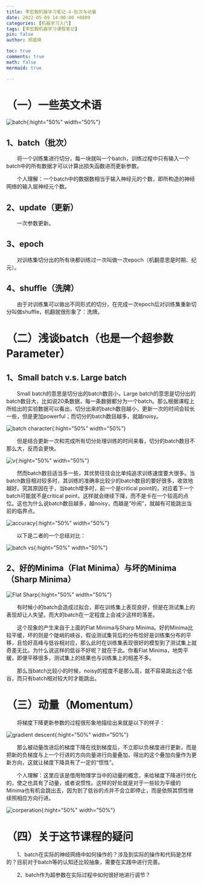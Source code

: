 ```yaml
---
title: 李宏毅机器学习笔记-4-批次与动量
date: 2022-05-09 14:00:00 +0800
categories: [机器学习入门]
tags: [李宏毅机器学习课程笔记]
pin: false
author: 郑威琦

toc: true
comments: true
math: false
mermaid: true

---
```


# （一）一些英文术语

![batch](/assets/blog_res/2022-05-10-Tuesday.assets/batch.png){:hight="50%" width="50%"}

## 1、batch（批次）

&emsp;&emsp;将一个训练集进行切分，每一块就叫一个batch，训练过程中只有输入一个batch中的所有数据才可以计算出损失函数进而更新参数。

&emsp;&emsp;个人理解：一个batch中的数据数相当于输入神经元的个数，即所构造的神经网络的输入层神经元个数。

## 2、update（更新）

&emsp;&emsp;一次参数更新。

## 3、epoch

&emsp;&emsp;对训练集切分出的所有块都训练过一次叫做一次epoch（机翻意思是时期、纪元）。

## 4、shuffle（洗牌）

&emsp;&emsp;由于对训练集可以做出不同形式的切分，在完成一次epoch后对训练集重新切分叫做shuffle，机翻就很形象了：洗牌。

# （二）浅谈batch（也是一个超参数Parameter）

## 1、Small batch v.s. Large batch

&emsp;&emsp;Small batch的意思是切分出的batch数目小，Large batch的意思是切分出的batch数目大，比如说20条数据，每一条数据都分为一个batch。那么根据课程上所给出的实验数据可以看出，切分出来的batch数目越小，更新一次的时间会较长一些，但是更加powerful；而切分的batch数目越多，就越noisy。

![batch character](/assets/blog_res/2022-05-10-Tuesday.assets/batch%20character.png){:hight="50%" width="50%"}

&emsp;&emsp;但是结合更新一次和完成所有切分处理训练的时间来看，切分的batch数目不那么大，反而会更快。

![v](/assets/blog_res/2022-05-10-Tuesday.assets/v.png){:hight="50%" width="50%"}

&emsp;&emsp;然而batch数目适当多一些，其优势往往会比单纯追求训练速度要大很多。当batch数目相对较多时，其训练的准确率比较少的batch数目的要好很多，收敛地越好。究其原因在于，当batch增多时，前一个是critical point的，对应着下一个batch可能就不是critical point，这样就会继续下降，而不是卡在一个较高的点位。这也为什么说batch数目越多，越noisy，而越是“吵闹”，就越有可能跳出当前的临界点。

![accuracy](/assets/blog_res/2022-05-10-Tuesday.assets/accuracy.png){:hight="50%" width="50%"}

&emsp;&emsp;以下是二者的一个总结对比：

![batch vs](/assets/blog_res/2022-05-10-Tuesday.assets/batch%20vs.png){:hight="50%" width="50%"}

## 2、好的Minima（Flat Minima）与坏的Minima（Sharp Minima）

![Flat Sharp](/assets/blog_res/2022-05-10-Tuesday.assets/Flat%20Sharp.png){:hight="50%" width="50%"}

&emsp;&emsp;有时候小的batch会造成过拟合，即在训练集上表现良好，但是在测试集上的表现却让人失望。而大的batch在一定程度上会减少这样的落差。  

&emsp;&emsp;这个现象的产生来自于上面的Flat Minima与Sharp Minima。好的Minima比较平缓，坏的则是个陡峭的峡谷，假设测试集背后的分布恰好是训练集分布的平移，且恰好高峰与低谷相对应，那么此时在训练集表现很好的模型到了测试集上就奇差无比。为什么说这样的低谷不好呢？就在于此。你看Flat Minima，地势平缓，即便平移很多，测试集上的结果也与训练集上的相差不多。  

&emsp;&emsp;那么当batch比较小的时候，noisy的程度不是那么高，就不容易跳出这个低谷，而只有batch相对较大时才能跳出。

# （三）动量（Momentum）

&emsp;&emsp;将梯度下降更新参数的过程很形象地描绘出来就是以下的样子：

![gradient descent](/assets/blog_res/2022-05-10-Tuesday.assets/gradient%20descent.png){:hight="50%" width="50%"}

&emsp;&emsp;那么被动量改进后的梯度下降在找到梯度后，不立即以负梯度进行更新，而是把新的负梯度与上一个行进的方向向量进行向量叠加，得出的这个叠加向量作为更新方向，这就让梯度下降具有了一定的“惯性”。

&emsp;&emsp;个人理解：这里应该是借用物理学当中的动量的概念，来给梯度下降进行优化的，使之也具有了动量，或者说惯性。这样的好处就是对于一些较为平缓的Minima也有机会跳出去，因为到了低谷的点并不会立即停止，而是依照其惯性继续照相应方向行进。

![corperation](/assets/blog_res/2022-05-10-Tuesday.assets/corperation.png){:hight="50%" width="50%"}

# （四）关于这节课程的疑问

&emsp;&emsp;1、batch在实际的神经网络中如何操作的？涉及到实际的操作和代码是怎样的？目前对于batch等的认知还比较抽象，需要在实践中进行完善。

&emsp;&emsp;2、batch作为超参数在实际过程中如何很好地进行调节？